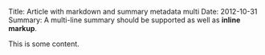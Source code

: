 Title: Article with markdown and summary metadata multi
Date: 2012-10-31
Summary:
    A multi-line summary should be supported
    as well as **inline markup**.

This is some content.
